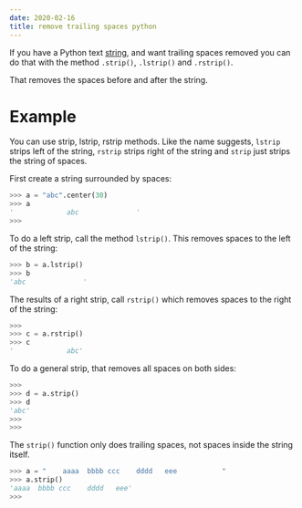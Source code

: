 ```yaml
---
date: 2020-02-16
title: remove trailing spaces python
---
```

If you have a Python text [string](https://pythonbasics.org/strings/), and want trailing spaces removed you can do that with the method `.strip()`, `.lstrip()` and `.rstrip()`.

That removes the spaces before and after the string.

# Example

You can use strip, lstrip, rstrip methods. Like the name suggests, `lstrip` strips left of the string, `rstrip` strips right of the string and `strip` just strips the string of spaces.

First create a string surrounded by spaces:

```python
>>> a = "abc".center(30)
>>> a
'             abc              '
>>>
```

To do a left strip, call the method `lstrip()`. This removes spaces to the left of the string:

```python
>>> b = a.lstrip()
>>> b
'abc              '
```

The results of a right strip, call `rstrip()` which removes spaces to the right of the string:

```python
>>> 
>>> c = a.rstrip()
>>> c
'             abc'
```

To do a general strip, that removes all spaces on both sides:

```python
>>> 
>>> d = a.strip()
>>> d
'abc'
>>> 
>>> 
```

The `strip()` function only does trailing spaces, not spaces inside the string itself.

```python
>>> a = "    aaaa  bbbb ccc    dddd   eee           "
>>> a.strip()
'aaaa  bbbb ccc    dddd   eee'
>>> 
```

